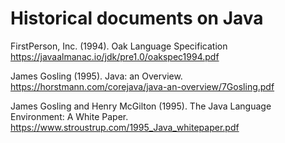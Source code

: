 # Historical documents on Java

FirstPerson, Inc. (1994).
Oak Language Specification
https://javaalmanac.io/jdk/pre1.0/oakspec1994.pdf

James Gosling (1995).
Java: an Overview.
https://horstmann.com/corejava/java-an-overview/7Gosling.pdf

James Gosling and Henry McGilton (1995).
The Java Language Environment: A White Paper.
https://www.stroustrup.com/1995_Java_whitepaper.pdf

